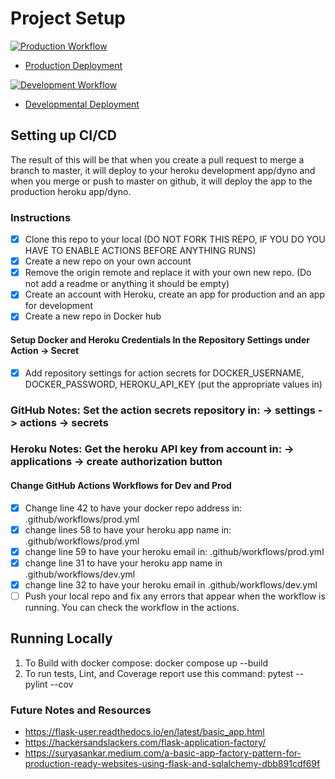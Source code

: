# Project Setup

[![Production Workflow](https://github.com/kc446/kc446_flaskapp/actions/workflows/prod.yml/badge.svg)](https://github.com/kc446/kc446_flaskapp/actions/workflows/prod.yml)

* [Production Deployment](https://kc446-flaskapp.herokuapp.com/)

[![Development Workflow](https://github.com/kc446/kc446_flaskapp/actions/workflows/dev.yml/badge.svg)](https://github.com/kc446/kc446_flaskapp/actions/workflows/dev.yml)

* [Developmental Deployment](https://kc446-flaskapp.herokuapp.com/)

## Setting up CI/CD

The result of this will be that when you create a pull request to merge a branch to master, it will deploy to your
heroku development app/dyno and when you merge or push to master on github, it will deploy the app to the production heroku
app/dyno.
### Instructions

-[x] Clone this repo to your local (DO NOT FORK THIS REPO, IF YOU DO YOU HAVE TO ENABLE ACTIONS BEFORE ANYTHING RUNS)
-[x] Create a new repo on your own account
-[x] Remove the origin remote and replace it with your own new repo.  (Do not add a readme or anything it should be empty)
-[x] Create an account with Heroku, create an app for production and an app for development
-[x] Create a new repo in Docker hub

#### Setup Docker and Heroku Credentials In the Repository Settings under Action -> Secret

-[x] Add repository settings for action secrets for DOCKER_USERNAME, DOCKER_PASSWORD, HEROKU_API_KEY (put the appropriate
   values in)
### GitHub Notes:  Set the action secrets repository in: -> settings -> actions -> secrets
### Heroku Notes: Get the heroku API key from account in: -> applications -> create authorization button

#### Change GitHub Actions Workflows for Dev and Prod

-[x] Change line 42 to have your docker repo address in: .github/workflows/prod.yml
-[x] change lines 58 to have your heroku app name in: .github/workflows/prod.yml
-[x] change line 59 to have your heroku email in: .github/workflows/prod.yml
-[x] change line 31 to have your heroku app name in .github/workflows/dev.yml
-[x] change line 32 to have your heroku email in .github/workflows/dev.yml
-[ ] Push your local repo and fix any errors that appear when the workflow is running. You can check the workflow in the
    actions.

## Running Locally

1. To Build with docker compose:
   docker compose up --build
2. To run tests, Lint, and Coverage report use this command: pytest --pylint --cov


### Future Notes and Resources
* https://flask-user.readthedocs.io/en/latest/basic_app.html
* https://hackersandslackers.com/flask-application-factory/
* https://suryasankar.medium.com/a-basic-app-factory-pattern-for-production-ready-websites-using-flask-and-sqlalchemy-dbb891cdf69f
